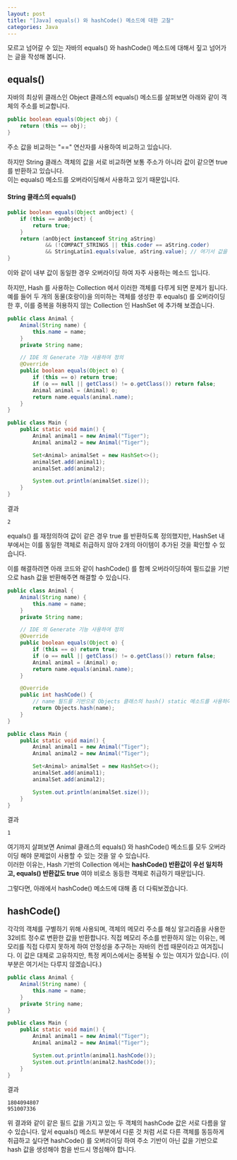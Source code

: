 ```yaml
---
layout: post
title: "[Java] equals() 와 hashCode() 메소드에 대한 고찰"
categories: Java
---
```


모르고 넘어갈 수 있는 자바의 equals() 와 hashCode() 메소드에 대해서 짚고 넘어가는 글을 작성해 봅니다.

## equals()

자바의 최상위 클래스인 Object 클래스의 equals() 메소드를 살펴보면 아래와 같이 객체의 주소를 비교합니다.

~~~java
public boolean equals(Object obj) {
    return (this == obj);
}
~~~

주소 값을 비교하는 "==" 연산자를 사용하여 비교하고 있습니다.

하지만 String 클래스 객체의 값을 서로 비교하면 보통 주소가 아니라 값이 같으면 true 를 반환하고 있습니다.  
이는 equals() 메소드를 오버라이딩해서 사용하고 있기 때문입니다.

#### String 클래스의 equals()

~~~java
public boolean equals(Object anObject) {
    if (this == anObject) {
        return true;
    }
    return (anObject instanceof String aString)
            && (!COMPACT_STRINGS || this.coder == aString.coder)
            && StringLatin1.equals(value, aString.value); // 여기서 값을 비교
}
~~~

이와 같이 내부 값이 동일한 경우 오버라이딩 하여 자주 사용하는 메소드 입니다.

하지만, Hash 를 사용하는 Collection 에서 이러한 객체를 다루게 되면 문제가 됩니다.  
예를 들어 두 개의 동물(호랑이)을 의미하는 객체를 생성한 후 equals() 를 오버라이딩 한 후, 이를 중복을 허용하지 않는 Collection 인 HashSet 에 추가해 보겠습니다.

~~~java
public class Animal {
    Animal(String name) {
        this.name = name;
    }
    private String name;

    // IDE 의 Generate 기능 사용하여 정의
    @Override
    public boolean equals(Object o) {
        if (this == o) return true;
        if (o == null || getClass() != o.getClass()) return false;
        Animal animal = (Animal) o;
        return name.equals(animal.name);
    }
}

public class Main {
    public static void main() {
        Animal animal1 = new Animal("Tiger");
        Animal animal2 = new Animal("Tiger");

        Set<Animal> animalSet = new HashSet<>();
        animalSet.add(animal1);
        animalSet.add(animal2);

        System.out.println(animalSet.size());
    }
}
~~~

결과 

~~~
2
~~~

equals() 를 재정의하여 값이 같은 경우 true 를 반환하도록 정의했지만, HashSet 내부에서는 이를 동일한 객체로 취급하지 않아 2개의 아이템이 추가된 것을 확인할 수 있습니다.

이를 해결하려면 아래 코드와 같이 hashCode() 를 함께 오버라이딩하여 필드값을 기반으로 hash 값을 반환해주면 해결할 수 있습니다.

~~~java
public class Animal {
    Animal(String name) {
        this.name = name;
    }
    private String name;

    // IDE 의 Generate 기능 사용하여 정의
    @Override 
    public boolean equals(Object o) {
        if (this == o) return true;
        if (o == null || getClass() != o.getClass()) return false;
        Animal animal = (Animal) o;
        return name.equals(animal.name);
    }

    @Override
    public int hashCode() {
        // name 필드를 기반으로 Objects 클래스의 hash() static 메소드를 사용하여 hash 값을 생성하여 반환한다.
        return Objects.hash(name); 
    }
}

public class Main {
    public static void main() {
        Animal animal1 = new Animal("Tiger");
        Animal animal2 = new Animal("Tiger");

        Set<Animal> animalSet = new HashSet<>();
        animalSet.add(animal1);
        animalSet.add(animal2);

        System.out.println(animalSet.size());
    }
}
~~~

결과 

~~~
1
~~~

여기까지 살펴보면 Animal 클래스의 equals() 와 hashCode() 메소드를 모두 오버라이딩 해야 문제없이 사용할 수 있는 것을 알 수 있습니다.  
이러한 이유는, Hash 기반의 Collection 에서는 **hashCode() 반환값이 우선 일치하고, equals() 반환값도 true** 여야 비로소 동등한 객체로 취급하기 때문입니다.

그렇다면, 아래에서 hashCode() 메소드에 대해 좀 더 다뤄보겠습니다.

## hashCode()

각각의 객체를 구별하기 위해 사용되며, 객체의 메모리 주소를 해싱 알고리즘을 사용한 32비트 정수로 변환한 값을 반환합니다.
직접 메모리 주소를 반환하지 않는 이유는, 메모리를 직접 다루지 못하게 하여 안정성을 추구하는 자바의 컨셉 때문이라고 여겨집니다.
이 값은 대체로 고유하지만, 특정 케이스에서는 중복될 수 있는 여지가 있습니다. (이 부분은 여기서는 다루지 않겠습니다.)

~~~java
public class Animal {
    Animal(String name) {
        this.name = name;
    }
    private String name;
}

public class Main {
    public static void main() {
        Animal animal1 = new Animal("Tiger");
        Animal animal2 = new Animal("Tiger");

        System.out.println(animal1.hashCode());
        System.out.println(animal2.hashCode());
    }
}
~~~

결과

~~~
1804094807
951007336
~~~

위 결과와 같이 같은 필드 값을 가지고 있는 두 객체의 hashCode 값은 서로 다름을 알 수 있습니다.
앞서 equals() 메소드 부분에서 다룬 것 처럼 서로 다른 객체를 동등하게 취급하고 싶다면 hashCode() 를 오버라이딩 하여 주소 기반이 아닌 값을 기반으로 hash 값을 생성해야 함을 반드시 명심해야 합니다.





